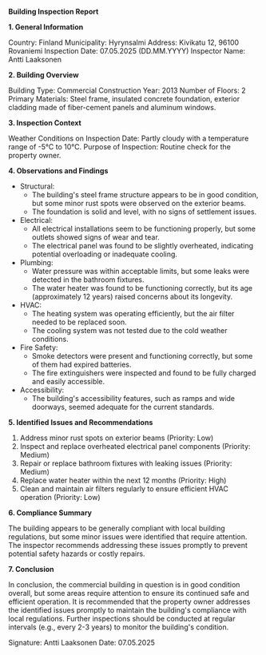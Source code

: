 **Building Inspection Report**

**1. General Information**

Country: Finland
Municipality: Hyrynsalmi
Address: Kivikatu 12, 96100 Rovaniemi
Inspection Date: 07.05.2025 (DD.MM.YYYY)
Inspector Name: Antti Laaksonen

**2. Building Overview**

Building Type: Commercial
Construction Year: 2013
Number of Floors: 2
Primary Materials: Steel frame, insulated concrete foundation, exterior cladding made of fiber-cement panels and aluminum windows.

**3. Inspection Context**

Weather Conditions on Inspection Date: Partly cloudy with a temperature range of -5°C to 10°C.
Purpose of Inspection: Routine check for the property owner.

**4. Observations and Findings**

* Structural:
	+ The building's steel frame structure appears to be in good condition, but some minor rust spots were observed on the exterior beams.
	+ The foundation is solid and level, with no signs of settlement issues.
* Electrical:
	+ All electrical installations seem to be functioning properly, but some outlets showed signs of wear and tear.
	+ The electrical panel was found to be slightly overheated, indicating potential overloading or inadequate cooling.
* Plumbing:
	+ Water pressure was within acceptable limits, but some leaks were detected in the bathroom fixtures.
	+ The water heater was found to be functioning correctly, but its age (approximately 12 years) raised concerns about its longevity.
* HVAC:
	+ The heating system was operating efficiently, but the air filter needed to be replaced soon.
	+ The cooling system was not tested due to the cold weather conditions.
* Fire Safety:
	+ Smoke detectors were present and functioning correctly, but some of them had expired batteries.
	+ The fire extinguishers were inspected and found to be fully charged and easily accessible.
* Accessibility:
	+ The building's accessibility features, such as ramps and wide doorways, seemed adequate for the current standards.

**5. Identified Issues and Recommendations**

1. Address minor rust spots on exterior beams (Priority: Low)
2. Inspect and replace overheated electrical panel components (Priority: Medium)
3. Repair or replace bathroom fixtures with leaking issues (Priority: Medium)
4. Replace water heater within the next 12 months (Priority: High)
5. Clean and maintain air filters regularly to ensure efficient HVAC operation (Priority: Low)

**6. Compliance Summary**

The building appears to be generally compliant with local building regulations, but some minor issues were identified that require attention. The inspector recommends addressing these issues promptly to prevent potential safety hazards or costly repairs.

**7. Conclusion**

In conclusion, the commercial building in question is in good condition overall, but some areas require attention to ensure its continued safe and efficient operation. It is recommended that the property owner addresses the identified issues promptly to maintain the building's compliance with local regulations. Further inspections should be conducted at regular intervals (e.g., every 2-3 years) to monitor the building's condition.

Signature: Antti Laaksonen
Date: 07.05.2025